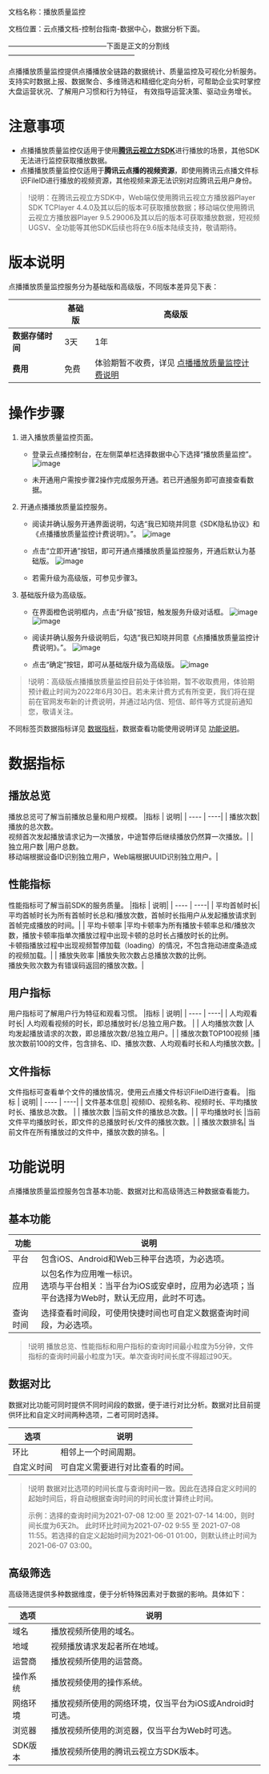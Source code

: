 文档名称：播放质量监控

文档位置：云点播文档-控制台指南-数据中心，数据分析下面。


——————————————下面是正文的分割线——————————————————


点播播放质量监控提供点播播放全链路的数据统计、质量监控及可视化分析服务。支持实时数据上报、数据聚合、多维筛选和精细化定向分析，可帮助企业实时掌控大盘运营状况、了解用户习惯和行为特征，
有效指导运营决策、驱动业务增长。

# 注意事项
* 点播播放质量监控仅适用于使用[**腾讯云视立方SDK**](https://cloud.tencent.com/product/rtcube)进行播放的场景，其他SDK无法进行监控获取播放数据。
* 点播播放质量监控仅适用于**腾讯云点播的视频资源**，即使用腾讯云点播文件标识FileID进行播放的视频资源，其他视频来源无法识别对应腾讯云用户身份。

> !说明：在腾讯云视立方SDK中，Web端仅使用腾讯云视立方播放器Player SDK TCPlayer 4.4.0及其以后的版本可获取播放数据；移动端仅使用腾讯云视立方播放器Player 9.5.29006及其以后的版本可获取播放数据，短视频UGSV、全功能等其他SDK后续也将在9.6版本陆续支持，敬请期待。


# 版本说明
点播播放质量监控服务分为基础版和高级版，不同版本差异见下表：

|  | 基础版 | 高级版|
| ----  | ----| ----| 
| **数据存储时间**| 3天 | 1年 |
| **费用** |免费|体验期暂不收费，详见 [点播播放质量监控计费说明](11) |


# 操作步骤
1. 进入播放质量监控页面。
   - 登录云点播控制台，在左侧菜单栏选择数据中心下选择“播放质量监控”。
![image](https://user-images.githubusercontent.com/88317062/149269774-ab203ac0-23c1-45dc-a75f-6dce45338ef0.png)

   - 未开通用户需按步骤2操作完成服务开通。若已开通服务即可直接查看数据。
   
2. 开通点播播放质量监控服务。
  
   - 阅读并确认服务开通界面说明，勾选“我已知晓并同意《SDK隐私协议》和《点播播放质量监控计费说明》。”。
![image](https://user-images.githubusercontent.com/88317062/149280102-b6944985-8c0b-4e91-b09e-05c0b225340d.png)
   
   - 点击“立即开通”按钮，即可开通点播播放质量监控服务，开通后默认为基础版。
![image](https://user-images.githubusercontent.com/88317062/149280186-95076c76-5d0d-4fb9-bef9-11ec1c3733be.png)
 
   - 若需升级为高级版，可参见步骤3。

3. 基础版升级为高级版。
 
   - 在界面橙色说明框内，点击“升级”按钮，触发服务升级对话框。
 ![image](https://user-images.githubusercontent.com/88317062/149279973-a5de9c4b-d482-4f7a-9284-5c261356c957.png)
![image](https://user-images.githubusercontent.com/88317062/149279935-a8f9a8e1-159d-414b-9bbf-a7b2a7fe6a49.png)
  
   - 阅读并确认服务升级说明后，勾选“我已知晓并同意《点播播放质量监控计费说明》。”。
![image](https://user-images.githubusercontent.com/88317062/149280002-aa70c61f-2252-4399-9f3c-29911b0a6f11.png)

   - 点击“确定”按钮，即可从基础版升级为高级版。
![image](https://user-images.githubusercontent.com/88317062/149279873-c925c730-3cc1-4708-8782-eb90526a1feb.png)
> !说明：高级版点播播放质量监控目前处于体验期，暂不收取费用，体验期预计截止时间为2022年6月30日。若未来计费方式有所变更，我们将在提前在官网发布新的计费说明，并通过站内信、短信、邮件等方式提前通知您，敬请关注。


不同标签页数据指标详见 [数据指标](下面对应标题)，数据查看功能使用说明详见 [功能说明](下面的标题)。






# 数据指标
## 播放总览
播放总览可了解当前播放总量和用户规模。
|指标   | 说明|
| ----  | ----| 
| 播放次数| 播放的总次数。 <br>视频首次发起播放请求记为一次播放，中途暂停后继续播放仍然算一次播放。|
| 独立用户数 |用户总数。<br>移动端根据设备ID识别独立用户，Web端根据UUID识别独立用户。|

## 性能指标
性能指标可了解当前SDK的服务质量。
|指标   | 说明|
| ----  | ----| 
| 平均首帧时长| 平均首帧时长为所有首帧时长总和/播放次数，首帧时长指用户从发起播放请求到首帧完成播放的时间。|
| 平均卡顿率 |平均卡顿率为所有播放卡顿率总和/播放次数，播放卡顿率指单次播放过程中出现卡顿的总时长占播放时长的比例。<br>卡顿指播放过程中出现视频暂停加载（loading）的情况，不包含拖动进度条造成的视频加载。|
| 播放失败率 |播放失败次数占总播放次数的比例。<br>播放失败次数为有错误码返回的播放次数。|

## 用户指标
用户指标可了解用户行为特征和观看习惯。
|指标   | 说明|
| ----  | ----| 
| 人均观看时长| 人均观看视频的时长，即总播放时长/总独立用户数。 |
| 人均播放次数 |人均发起播放请求的次数，即总播放次数/总独立用户。|
| 播放次数TOP100视频 |播放次数前100的文件，包含排名、ID、播放次数、人均观看时长和人均播放次数。|


## 文件指标
文件指标可查看单个文件的播放情况，使用云点播文件标识FileID进行查看。
|指标   | 说明|
| ----  | ----| 
| 文件基本信息| 视频ID、视频名称、视频时长、平均播放时长、播放总次数。 |
| 播放次数 |当前文件的播放总次数。|
| 平均播放时长 |当前文件平均播放时长，即文件的总播放时长/文件的播放次数。|
| 播放次数排名| 当前文件在所有播放过的文件中，播放次数的排名。|


# 功能说明
点播播放质量监控服务包含基本功能、数据对比和高级筛选三种数据查看能力。

## 基本功能
|功能   | 说明|
| ----  | ----| 
| 平台  | 包含iOS、Android和Web三种平台选项，为必选项。 |
| 应用  | 以包名作为应用唯一标识。 <br>选项与平台相关：当平台为iOS或安卓时，应用为必选项；当平台选择为Web时，默认无应用，此时不可选。|
| 查询时间  | 选择查看时间段，可使用快捷时间也可自定义数据查询时间段，为必选项。| 

> !说明
> 播放总览、性能指标和用户指标的查询时间最小粒度为5分钟，文件指标的查询时间最小粒度为1天。单次查询时间长度不得超过90天。

## 数据对比
数据对比功能可同时提供不同时间段的数据，便于进行对比分析。数据对比目前提供环比和自定义时间两种选项，二者可同时选择。

|选项   | 说明|
| ----  | ----| 
| 环比  | 相邻上一个时间周期。|
| 自定义时间  | 可自定义需要进行对比查看的时间。|

> !说明
> 数据对比选项的时间长度与查询时间一致。因此在选择自定义时间的起始时间后，将自动根据查询时间的时间长度计算终止时间。
> 
> 示例：选择的查询时间为2021-07-08 12:00  至 2021-07-14 14:00，则时间长度为6天2h。
> 此时环比时间为2021-07-02 9:55 至 2021-07-08 11:55。若选择的自定义起始时间为2021-06-01 01:00，则默认终止时间为2021-06-07 03:00。


## 高级筛选
高级筛选提供多种数据维度，便于分析特殊因素对于数据的影响。具体如下：

|选项   | 说明|
| ----  | ----| 
| 域名  | 播放视频所使用的域名。|
| 地域 | 视频播放请求发起者所在地域。|
| 运营商  |播放视频所使用的运营商。| 
| 操作系统  | 播放视频使用的操作系统。|
| 网络环境 | 播放视频所使用的网络环境，仅当平台为iOS或Android时可选。|
| 浏览器  | 播放视频所使用的浏览器，仅当平台为Web时可选。| 
| SDK版本  | 播放视频所使用的腾讯云视立方SDK版本。|
